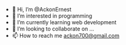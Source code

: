 - 👋 Hi, I’m @AckonErnest
- 👀 I’m interested in programming
- 🌱 I’m currently learning web development
- 💞️ I’m looking to collaborate on ...
- 📫 How to reach me ackon700@gmail.com

<!---
AckonErnest/AckonErnest is a ✨ special ✨ repository because its `README.md` (this file) appears on your GitHub profile.
You can click the Preview link to take a look at your changes.
--->
